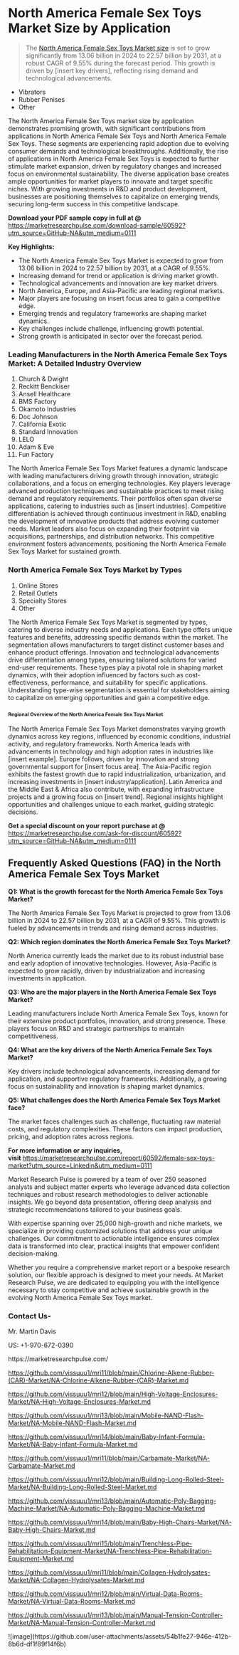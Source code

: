 <h1>North America Female Sex Toys Market&nbsp;Size by Application</h1><blockquote><p>The <a href="https://marketresearchpulse.com/download-sample/60592?utm_source=GitHub-NA&amp;utm_medium=0111">North America Female Sex Toys Market size</a> is set to grow significantly from 13.06 billion in 2024 to 22.57 billion by 2031, at a robust CAGR of 9.55% during the forecast period. This growth is driven by [insert key drivers], reflecting rising demand and technological advancements.</p></blockquote><ul><li>Vibrators <li> Rubber Penises <li> Other</li></ul><p>The North America Female Sex Toys market size by application demonstrates promising growth, with significant contributions from applications in North America Female Sex Toys and North America Female Sex Toys. These segments are experiencing rapid adoption due to evolving consumer demands and technological breakthroughs. Additionally, the rise of applications in North America Female Sex Toys is expected to further stimulate market expansion, driven by regulatory changes and increased focus on environmental sustainability. The diverse application base creates ample opportunities for market players to innovate and target specific niches. With growing investments in R&D and product development, businesses are positioning themselves to capitalize on emerging trends, securing long-term success in this competitive landscape.</p><p><strong>Download your PDF sample copy in full at @ </strong><a href="https://marketresearchpulse.com/download-sample/60592?utm_source=GitHub-NA&amp;utm_medium=0111">https://marketresearchpulse.com/download-sample/60592?utm_source=GitHub-NA&amp;utm_medium=0111</a></p><p><strong>Key Highlights: </strong></p><ul><li>The North America Female Sex Toys Market is expected to grow from 13.06 billion in 2024 to 22.57 billion by 2031, at a CAGR of 9.55%.</li><li>Increasing demand for trend or application is driving market growth.</li><li>Technological advancements and innovation are key market drivers.</li><li>North America, Europe, and Asia-Pacific are leading regional markets.</li><li>Major players are focusing on insert focus area to gain a competitive edge.</li><li>Emerging trends and regulatory frameworks are shaping market dynamics.</li><li>Key challenges include challenge, influencing growth potential.</li><li>Strong growth is anticipated in sector over the forecast period.</li></ul><h3>Leading Manufacturers in the North America Female Sex Toys Market: A Detailed Industry Overview</h3><ol><li>Church & Dwight</li><li>Reckitt Benckiser</li><li>Ansell Healthcare</li><li>BMS Factory</li><li>Okamoto Industries</li><li>Doc Johnson</li><li>California Exotic</li><li>Standard Innovation</li><li>LELO</li><li>Adam & Eve</li><li>Fun Factory</li></ol><div class="flex max-w-full flex-col flex-grow"><div class="min-h-8 text-message flex w-full flex-col items-end gap-2 whitespace-normal break-words [.text-message+&amp;]:mt-5" dir="auto" data-message-author-role="assistant" data-message-id="fd8432e4-4910-450d-b182-61b7bfb0a01f" data-message-model-slug="gpt-4o"><div class="flex w-full flex-col gap-1 empty:hidden first:pt-[3px]"><div class="markdown prose w-full break-words dark:prose-invert light"><p>The North America Female Sex Toys Market features a dynamic landscape with leading manufacturers driving growth through innovation, strategic collaborations, and a focus on emerging technologies. Key players leverage advanced production techniques and sustainable practices to meet rising demand and regulatory requirements. Their portfolios often span diverse applications, catering to industries such as [insert industries]. Competitive differentiation is achieved through continuous investment in R&amp;D, enabling the development of innovative products that address evolving customer needs. Market leaders also focus on expanding their footprint via acquisitions, partnerships, and distribution networks. This competitive environment fosters advancements, positioning the North America Female Sex Toys Market for sustained growth.</p></div></div></div></div><h3>North America Female Sex Toys Market by Types</h3><ol><li>Online Stores <li> Retail Outlets <li> Specialty Stores <li> Other</li></ol><div class="flex max-w-full flex-col flex-grow"><div class="min-h-8 text-message flex w-full flex-col items-end gap-2 whitespace-normal break-words [.text-message+&amp;]:mt-5" dir="auto" data-message-author-role="assistant" data-message-id="084470be-0bb7-4664-bddf-5156b4f41249" data-message-model-slug="gpt-4o-mini"><div class="flex w-full flex-col gap-1 empty:hidden first:pt-[3px]"><div class="markdown prose w-full break-words dark:prose-invert light"><p>The North America Female Sex Toys Market is segmented by types, catering to diverse industry needs and applications. Each type offers unique features and benefits, addressing specific demands within the market. The segmentation allows manufacturers to target distinct customer bases and enhance product offerings. Innovation and technological advancements drive differentiation among types, ensuring tailored solutions for varied end-user requirements. These types play a pivotal role in shaping market dynamics, with their adoption influenced by factors such as cost-effectiveness, performance, and suitability for specific applications. Understanding type-wise segmentation is essential for stakeholders aiming to capitalize on emerging opportunities and gain a competitive edge.</p></div></div></div></div><h3><span style="font-size: 11px;">Regional Overview of the North America Female Sex Toys Market</span></h3><div class="flex max-w-full flex-col flex-grow"><div class="min-h-8 text-message flex w-full flex-col items-end gap-2 whitespace-normal break-words [.text-message+&amp;]:mt-5" dir="auto" data-message-author-role="assistant" data-message-id="e9038762-ce64-4e30-91c9-9bd413514231" data-message-model-slug="gpt-4o-mini"><div class="flex w-full flex-col gap-1 empty:hidden first:pt-[3px]"><div class="markdown prose w-full break-words dark:prose-invert light"><p>The North America Female Sex Toys Market demonstrates varying growth dynamics across key regions, influenced by economic conditions, industrial activity, and regulatory frameworks. North America leads with advancements in technology and high adoption rates in industries like [insert example]. Europe follows, driven by innovation and strong governmental support for [insert focus area]. The Asia-Pacific region exhibits the fastest growth due to rapid industrialization, urbanization, and increasing investments in [insert industry/application]. Latin America and the Middle East &amp; Africa also contribute, with expanding infrastructure projects and a growing focus on [insert trend]. Regional insights highlight opportunities and challenges unique to each market, guiding strategic decisions.</p></div></div></div></div><p><strong>Get a special discount on your report purchase at @ </strong><a href="https://marketresearchpulse.com/ask-for-discount/60592?utm_source=GitHub-NA&amp;utm_medium=0111">https://marketresearchpulse.com/ask-for-discount/60592?utm_source=GitHub-NA&amp;utm_medium=0111</a></p><h2>Frequently Asked Questions (FAQ) in the North America Female Sex Toys Market</h2><p><strong>Q1: What is the growth forecast for the North America Female Sex Toys Market?</strong></p><p>The North America Female Sex Toys Market is projected to grow from 13.06 billion in 2024 to 22.57 billion by 2031, at a CAGR of 9.55%. This growth is fueled by advancements in trends and rising demand across industries.</p><p><strong>Q2: Which region dominates the North America Female Sex Toys Market?</strong></p><p>North America currently leads the market due to its robust industrial base and early adoption of innovative technologies. However, Asia-Pacific is expected to grow rapidly, driven by industrialization and increasing investments in application.</p><p><strong>Q3: Who are the major players in the North America Female Sex Toys Market?</strong></p><p>Leading manufacturers include North America Female Sex Toys, known for their extensive product portfolios, innovation, and strong presence. These players focus on R&amp;D and strategic partnerships to maintain competitiveness.</p><p><strong>Q4: What are the key drivers of the North America Female Sex Toys Market?</strong></p><p>Key drivers include technological advancements, increasing demand for application, and supportive regulatory frameworks. Additionally, a growing focus on sustainability and innovation is shaping market dynamics.</p><p><strong>Q5: What challenges does the North America Female Sex Toys Market face?</strong></p><p>The market faces challenges such as challenge, fluctuating raw material costs, and regulatory complexities. These factors can impact production, pricing, and adoption rates across regions.</p><p><strong>For more information or any inquiries, visit&nbsp;</strong><a href="https://marketresearchpulse.com/report/60592/female-sex-toys-market?utm_source=Linkedin&utm_medium=0111">https://marketresearchpulse.com/report/60592/female-sex-toys-market?utm_source=Linkedin&utm_medium=0111</a></p><p>Market Research Pulse is powered by a team of over 250 seasoned analysts and subject matter experts who leverage advanced data collection techniques and robust research methodologies to deliver actionable insights. We go beyond data presentation, offering deep analysis and strategic recommendations tailored to your business goals.</p><p>With expertise spanning over 25,000 high-growth and niche markets, we specialize in providing customized solutions that address your unique challenges. Our commitment to actionable intelligence ensures complex data is transformed into clear, practical insights that empower confident decision-making.</p><p>Whether you require a comprehensive market report or a bespoke research solution, our flexible approach is designed to meet your needs. At Market Research Pulse, we are dedicated to equipping you with the intelligence necessary to stay competitive and achieve sustainable growth in the evolving North America Female Sex Toys market.</p><h3><strong>Contact Us-</strong></h3><p>Mr. Martin Davis</p><p>US: +1-970-672-0390</p><p>https://marketresearchpulse.com/</p><p><a href="https://github.com/vissuuu1/mri11/blob/main/Chlorine-Alkene-Rubber-(CAR)-Market/NA-Chlorine-Alkene-Rubber-(CAR)-Market.md">https://github.com/vissuuu1/mri11/blob/main/Chlorine-Alkene-Rubber-(CAR)-Market/NA-Chlorine-Alkene-Rubber-(CAR)-Market.md</a></p><p><a href="https://github.com/vissuuu1/mri12/blob/main/High-Voltage-Enclosures-Market/NA-High-Voltage-Enclosures-Market.md">https://github.com/vissuuu1/mri12/blob/main/High-Voltage-Enclosures-Market/NA-High-Voltage-Enclosures-Market.md</a></p><p><a href="https://github.com/vissuuu1/mri13/blob/main/Mobile-NAND-Flash-Market/NA-Mobile-NAND-Flash-Market.md">https://github.com/vissuuu1/mri13/blob/main/Mobile-NAND-Flash-Market/NA-Mobile-NAND-Flash-Market.md</a></p><p><a href="https://github.com/vissuuu1/mri14/blob/main/Baby-Infant-Formula-Market/NA-Baby-Infant-Formula-Market.md">https://github.com/vissuuu1/mri14/blob/main/Baby-Infant-Formula-Market/NA-Baby-Infant-Formula-Market.md</a></p><p><a href="https://github.com/vissuuu1/mri11/blob/main/Carbamate-Market/NA-Carbamate-Market.md">https://github.com/vissuuu1/mri11/blob/main/Carbamate-Market/NA-Carbamate-Market.md</a></p><p><a href="https://github.com/vissuuu1/mri12/blob/main/Building-Long-Rolled-Steel-Market/NA-Building-Long-Rolled-Steel-Market.md">https://github.com/vissuuu1/mri12/blob/main/Building-Long-Rolled-Steel-Market/NA-Building-Long-Rolled-Steel-Market.md</a></p><p><a href="https://github.com/vissuuu1/mri13/blob/main/Automatic-Poly-Bagging-Machine-Market/NA-Automatic-Poly-Bagging-Machine-Market.md">https://github.com/vissuuu1/mri13/blob/main/Automatic-Poly-Bagging-Machine-Market/NA-Automatic-Poly-Bagging-Machine-Market.md</a></p><p><a href="https://github.com/vissuuu1/mri14/blob/main/Baby-High-Chairs-Market/NA-Baby-High-Chairs-Market.md">https://github.com/vissuuu1/mri14/blob/main/Baby-High-Chairs-Market/NA-Baby-High-Chairs-Market.md</a></p><p><a href="https://github.com/vissuuu1/mri15/blob/main/Trenchless-Pipe-Rehabilitation-Equipment-Market/NA-Trenchless-Pipe-Rehabilitation-Equipment-Market.md">https://github.com/vissuuu1/mri15/blob/main/Trenchless-Pipe-Rehabilitation-Equipment-Market/NA-Trenchless-Pipe-Rehabilitation-Equipment-Market.md</a></p><p><a href="https://github.com/vissuuu1/mri11/blob/main/Collagen-Hydrolysates-Market/NA-Collagen-Hydrolysates-Market.md">https://github.com/vissuuu1/mri11/blob/main/Collagen-Hydrolysates-Market/NA-Collagen-Hydrolysates-Market.md</a></p><p><a href="https://github.com/vissuuu1/mri12/blob/main/Virtual-Data-Rooms-Market/NA-Virtual-Data-Rooms-Market.md">https://github.com/vissuuu1/mri12/blob/main/Virtual-Data-Rooms-Market/NA-Virtual-Data-Rooms-Market.md</a></p><p><a href="https://github.com/vissuuu1/mri13/blob/main/Manual-Tension-Controller-Market/NA-Manual-Tension-Controller-Market.md">https://github.com/vissuuu1/mri13/blob/main/Manual-Tension-Controller-Market/NA-Manual-Tension-Controller-Market.md</a></p>
![image](https://github.com/user-attachments/assets/54b1fe27-946e-412b-8b6d-df1f89f14f6b)
